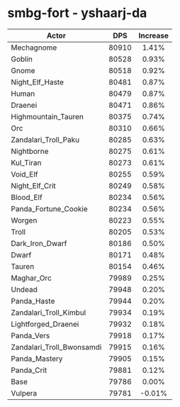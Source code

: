 # smbg-fort - yshaarj-da
| Actor | DPS | Increase |
|---|:---:|:---:|
|Mechagnome|80910|1.41%|
|Goblin|80528|0.93%|
|Gnome|80518|0.92%|
|Night_Elf_Haste|80481|0.87%|
|Human|80479|0.87%|
|Draenei|80471|0.86%|
|Highmountain_Tauren|80375|0.74%|
|Orc|80310|0.66%|
|Zandalari_Troll_Paku|80285|0.63%|
|Nightborne|80275|0.61%|
|Kul_Tiran|80273|0.61%|
|Void_Elf|80255|0.59%|
|Night_Elf_Crit|80249|0.58%|
|Blood_Elf|80234|0.56%|
|Panda_Fortune_Cookie|80234|0.56%|
|Worgen|80223|0.55%|
|Troll|80205|0.53%|
|Dark_Iron_Dwarf|80186|0.50%|
|Dwarf|80171|0.48%|
|Tauren|80154|0.46%|
|Maghar_Orc|79989|0.25%|
|Undead|79948|0.20%|
|Panda_Haste|79944|0.20%|
|Zandalari_Troll_Kimbul|79934|0.19%|
|Lightforged_Draenei|79932|0.18%|
|Panda_Vers|79918|0.17%|
|Zandalari_Troll_Bwonsamdi|79915|0.16%|
|Panda_Mastery|79905|0.15%|
|Panda_Crit|79881|0.12%|
|Base|79786|0.00%|
|Vulpera|79781|-0.01%|
